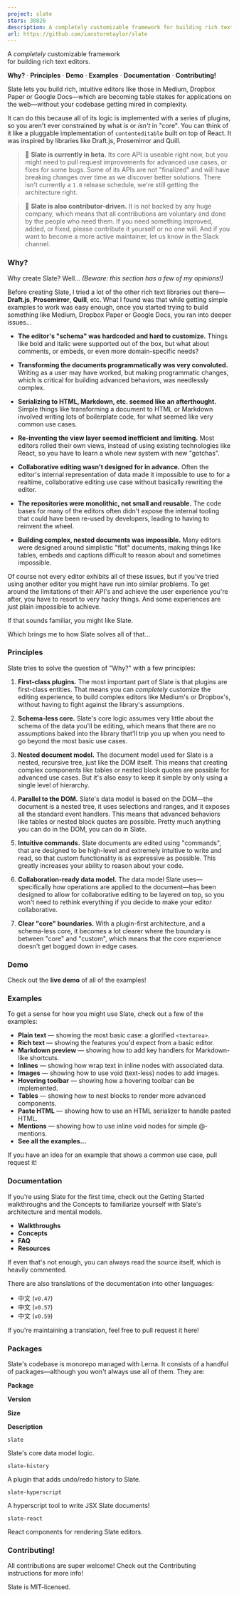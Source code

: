 ```yaml
---
project: slate
stars: 30826
description: A completely customizable framework for building rich text editors. (Currently in beta.)
url: https://github.com/ianstormtaylor/slate
---
```


A _completely_ customizable framework  
for building rich text editors.

  

**Why?** · **Principles** · **Demo** · **Examples** · **Documentation** · **Contributing!**

  

  

Slate lets you build rich, intuitive editors like those in Medium, Dropbox Paper or Google Docs—which are becoming table stakes for applications on the web—without your codebase getting mired in complexity.

It can do this because all of its logic is implemented with a series of plugins, so you aren't ever constrained by what _is_ or _isn't_ in "core". You can think of it like a pluggable implementation of `contenteditable` built on top of React. It was inspired by libraries like Draft.js, Prosemirror and Quill.

> 🤖 **Slate is currently in beta.** Its core API is useable right now, but you might need to pull request improvements for advanced use cases, or fixes for some bugs. Some of its APIs are not "finalized" and will have breaking changes over time as we discover better solutions. There isn't currently a `1.0` release schedule, we're still getting the architecture right.

> 🤖 **Slate is also contributor-driven.** It is not backed by any huge company, which means that all contributions are voluntary and done by the people who need them. If you need something improved, added, or fixed, please contribute it yourself or no one will. And if you want to become a more active maintainer, let us know in the Slack channel.

  

### Why?

Why create Slate? Well... _(Beware: this section has a few of my opinions!)_

Before creating Slate, I tried a lot of the other rich text libraries out there—**Draft.js**, **Prosemirror**, **Quill**, etc. What I found was that while getting simple examples to work was easy enough, once you started trying to build something like Medium, Dropbox Paper or Google Docs, you ran into deeper issues...

-   **The editor's "schema" was hardcoded and hard to customize.** Things like bold and italic were supported out of the box, but what about comments, or embeds, or even more domain-specific needs?
    
-   **Transforming the documents programmatically was very convoluted.** Writing as a user may have worked, but making programmatic changes, which is critical for building advanced behaviors, was needlessly complex.
    
-   **Serializing to HTML, Markdown, etc. seemed like an afterthought.** Simple things like transforming a document to HTML or Markdown involved writing lots of boilerplate code, for what seemed like very common use cases.
    
-   **Re-inventing the view layer seemed inefficient and limiting.** Most editors rolled their own views, instead of using existing technologies like React, so you have to learn a whole new system with new "gotchas".
    
-   **Collaborative editing wasn't designed for in advance.** Often the editor's internal representation of data made it impossible to use to for a realtime, collaborative editing use case without basically rewriting the editor.
    
-   **The repositories were monolithic, not small and reusable.** The code bases for many of the editors often didn't expose the internal tooling that could have been re-used by developers, leading to having to reinvent the wheel.
    
-   **Building complex, nested documents was impossible.** Many editors were designed around simplistic "flat" documents, making things like tables, embeds and captions difficult to reason about and sometimes impossible.
    

Of course not every editor exhibits all of these issues, but if you've tried using another editor you might have run into similar problems. To get around the limitations of their API's and achieve the user experience you're after, you have to resort to very hacky things. And some experiences are just plain impossible to achieve.

If that sounds familiar, you might like Slate.

Which brings me to how Slate solves all of that...

  

### Principles

Slate tries to solve the question of "Why?" with a few principles:

1.  **First-class plugins.** The most important part of Slate is that plugins are first-class entities. That means you can _completely_ customize the editing experience, to build complex editors like Medium's or Dropbox's, without having to fight against the library's assumptions.
    
2.  **Schema-less core.** Slate's core logic assumes very little about the schema of the data you'll be editing, which means that there are no assumptions baked into the library that'll trip you up when you need to go beyond the most basic use cases.
    
3.  **Nested document model.** The document model used for Slate is a nested, recursive tree, just like the DOM itself. This means that creating complex components like tables or nested block quotes are possible for advanced use cases. But it's also easy to keep it simple by only using a single level of hierarchy.
    
4.  **Parallel to the DOM.** Slate's data model is based on the DOM—the document is a nested tree, it uses selections and ranges, and it exposes all the standard event handlers. This means that advanced behaviors like tables or nested block quotes are possible. Pretty much anything you can do in the DOM, you can do in Slate.
    
5.  **Intuitive commands.** Slate documents are edited using "commands", that are designed to be high-level and extremely intuitive to write and read, so that custom functionality is as expressive as possible. This greatly increases your ability to reason about your code.
    
6.  **Collaboration-ready data model.** The data model Slate uses—specifically how operations are applied to the document—has been designed to allow for collaborative editing to be layered on top, so you won't need to rethink everything if you decide to make your editor collaborative.
    
7.  **Clear "core" boundaries.** With a plugin-first architecture, and a schema-less core, it becomes a lot clearer where the boundary is between "core" and "custom", which means that the core experience doesn't get bogged down in edge cases.
    

  

### Demo

Check out the **live demo** of all of the examples!

  

### Examples

To get a sense for how you might use Slate, check out a few of the examples:

-   **Plain text** — showing the most basic case: a glorified `<textarea>`.
-   **Rich text** — showing the features you'd expect from a basic editor.
-   **Markdown preview** — showing how to add key handlers for Markdown-like shortcuts.
-   **Inlines** — showing how wrap text in inline nodes with associated data.
-   **Images** — showing how to use void (text-less) nodes to add images.
-   **Hovering toolbar** — showing how a hovering toolbar can be implemented.
-   **Tables** — showing how to nest blocks to render more advanced components.
-   **Paste HTML** — showing how to use an HTML serializer to handle pasted HTML.
-   **Mentions** — showing how to use inline void nodes for simple @-mentions.
-   **See all the examples...**

If you have an idea for an example that shows a common use case, pull request it!

  

### Documentation

If you're using Slate for the first time, check out the Getting Started walkthroughs and the Concepts to familiarize yourself with Slate's architecture and mental models.

-   **Walkthroughs**
-   **Concepts**
-   **FAQ**
-   **Resources**

If even that's not enough, you can always read the source itself, which is heavily commented.

There are also translations of the documentation into other languages:

-   中文 (`v0.47`)
-   中文 (`v0.57`)
-   中文 (`v0.59`)

If you're maintaining a translation, feel free to pull request it here!

  

### Packages

Slate's codebase is monorepo managed with Lerna. It consists of a handful of packages—although you won't always use all of them. They are:

**Package**

**Version**

**Size**

**Description**

`slate`

Slate's core data model logic.

`slate-history`

A plugin that adds undo/redo history to Slate.

`slate-hyperscript`

A hyperscript tool to write JSX Slate documents!

`slate-react`

React components for rendering Slate editors.

  

### Contributing!

All contributions are super welcome! Check out the Contributing instructions for more info!

Slate is MIT-licensed.

